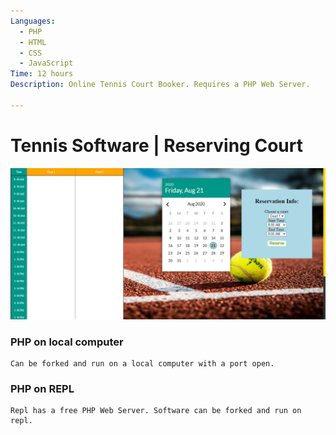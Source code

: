 ```yaml
---
Languages:
  - PHP
  - HTML
  - CSS
  - JavaScript
Time: 12 hours
Description: Online Tennis Court Booker. Requires a PHP Web Server.

---
```

# Tennis Software | Reserving Court
![RMC Dashboard Picture](RMC.PNG)

### PHP on local computer
```
Can be forked and run on a local computer with a port open.
```
### PHP on REPL
```
Repl has a free PHP Web Server. Software can be forked and run on repl.
```
